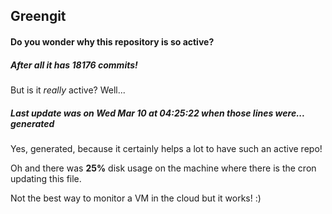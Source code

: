## Greengit

#### Do you wonder why this repository is so active?

##### After all it has 18176 commits!

But is it *really* active? Well...

##### Last update was on Wed Mar 10 at 04:25:22 when those lines were... generated

Yes, generated, because it certainly helps a lot to have such an active repo!

Oh and there was **25%** disk usage on the machine
where there is the cron updating this file.

Not the best way to monitor a VM in the cloud but it works! :)
